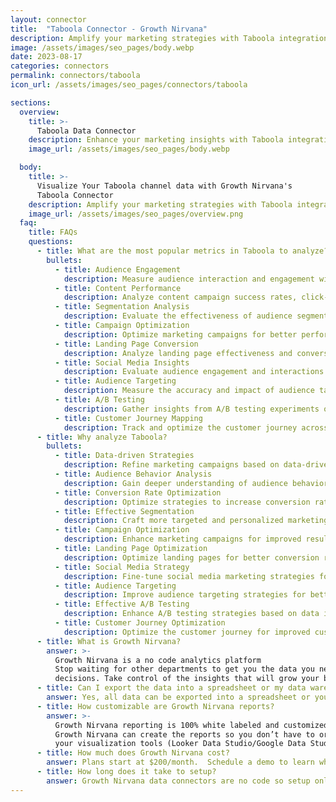 ```yaml
---
layout: connector
title:  "Taboola Connector - Growth Nirvana"
description: Amplify your marketing strategies with Taboola integration, gaining valuable insights from data analysis.
image: /assets/images/seo_pages/body.webp
date: 2023-08-17
categories: connectors
permalink: connectors/taboola
icon_url: /assets/images/seo_pages/connectors/taboola

sections:
  overview:
    title: >-
      Taboola Data Connector
    description: Enhance your marketing insights with Taboola integration. Unlock actionable data that shapes campaign strategies and leads analysis.
    image_url: /assets/images/seo_pages/body.webp

  body:
    title: >-
      Visualize Your Taboola channel data with Growth Nirvana's
      Taboola Connector
    description: Amplify your marketing strategies with Taboola integration, gaining valuable insights from data analysis.
    image_url: /assets/images/seo_pages/overview.png
  faq:
    title: FAQs
    questions:
      - title: What are the most popular metrics in Taboola to analyze?
        bullets:
          - title: Audience Engagement
            description: Measure audience interaction and engagement with marketing materials.
          - title: Content Performance
            description: Analyze content campaign success rates, click-through rates, and conversion rates.
          - title: Segmentation Analysis
            description: Evaluate the effectiveness of audience segmentation strategies.
          - title: Campaign Optimization
            description: Optimize marketing campaigns for better performance.
          - title: Landing Page Conversion
            description: Analyze landing page effectiveness and conversion rates.
          - title: Social Media Insights
            description: Evaluate audience engagement and interactions on social media platforms.
          - title: Audience Targeting
            description: Measure the accuracy and impact of audience targeting strategies.
          - title: A/B Testing
            description: Gather insights from A/B testing experiments on campaigns.
          - title: Customer Journey Mapping
            description: Track and optimize the customer journey across marketing touchpoints.
      - title: Why analyze Taboola?
        bullets:
          - title: Data-driven Strategies
            description: Refine marketing campaigns based on data-driven insights.
          - title: Audience Behavior Analysis
            description: Gain deeper understanding of audience behavior and preferences.
          - title: Conversion Rate Optimization
            description: Optimize strategies to increase conversion rates.
          - title: Effective Segmentation
            description: Craft more targeted and personalized marketing campaigns.
          - title: Campaign Optimization
            description: Enhance marketing campaigns for improved results.
          - title: Landing Page Optimization
            description: Optimize landing pages for better conversion rates.
          - title: Social Media Strategy
            description: Fine-tune social media marketing strategies for higher engagement.
          - title: Audience Targeting
            description: Improve audience targeting strategies for better results.
          - title: Effective A/B Testing
            description: Enhance A/B testing strategies based on data insights.
          - title: Customer Journey Optimization
            description: Optimize the customer journey for improved customer experiences.
      - title: What is Growth Nirvana?
        answer: >-
          Growth Nirvana is a no code analytics platform 
          Stop waiting for other departments to get you the data you need to make critical business 
          decisions. Take control of the insights that will grow your business.
      - title: Can I export the data into a spreadsheet or my data warehouse?
        answer: Yes, all data can be exported into a spreadsheet or your data warehouse (Google BigQuery, AWS, Snowflake, Azure, etc)
      - title: How customizable are Growth Nirvana reports?
        answer: >-
          Growth Nirvana reporting is 100% white labeled and customized to your specifications.
          Growth Nirvana can create the reports so you don’t have to or you can connect
          your visualization tools (Looker Data Studio/Google Data Studio, Tableau, PowerBI, etc) to Growth Nirvana.
      - title: How much does Growth Nirvana cost?
        answer: Plans start at $200/month.  Schedule a demo to learn what plan is best for you.
      - title: How long does it take to setup?
        answer: Growth Nirvana data connectors are no code so setup only requires a few clicks.
---
```

